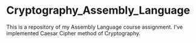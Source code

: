 # Cryptography_Assembly_Language
This is a repository of my Assembly Language course assignment. I've implemented Caesar Cipher method of Cryptography.
